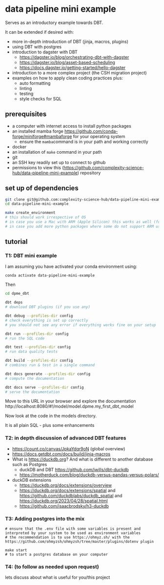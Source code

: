 # data pipeline mini example

Serves as an introductory example towards DBT.

It can be extended if desired with:

- more in-depth introduction of DBT (jinja, macros, plugins)
- using DBT with postgres
- introduction to dagster with DBT
    - https://dagster.io/blog/orchestrating-dbt-with-dagster
    - https://dagster.io/blog/asset-based-scheduling
    - https://docs.dagster.io/getting-started/hello-dagster
- introduction to a more complex project (the CSH migration project)
- examples on how to apply clean coding practices plus:
    - auto formatting
    - linting
    - testing
    - style checks for SQL

## prerequisites

- a computer with internet access to install python packages
- an installed mamba forge https://github.com/conda-forge/miniforge#mambaforge for your operating system
    - ensure the `mamba`command is in your path and working correctly
- docker
- an installation of `make` command in your path
- git
- an SSH key readily set up to connect to github
- permissions to view this (https://github.com/complexity-science-hub/data-pipeline-mini-example) repository

## set up of dependencies

```bash
git clone git@github.com:complexity-science-hub/data-pipeline-mini-example.git
cd data-pipeline-mini-example

make create_environment
# this should work irrespective of OS
# in case you use a Mac with ARM (Apple Silicon) this works as well (for the mini tutorial)
# in case you add more python packages where some do not support ARM use the create_environment_osx to use the x64 Rosetta emulation mode
```

## tutorial

### T1: DBT mini example

I am assuming you have activated your conda environment using:

```bash
conda activate data-pipeline-mini-example
```

Then

```bash
cd dpme_dbt

dbt deps
# download DBT plugins (if you use any)

dbt debug --profiles-dir config
# check everything is set up correctly
# you should not see any error if everything works fine on your setup

dbt run --profiles-dir config
# run the SQL code

dbt test --profiles-dir config
# run data quality tests

dbt build --profiles-dir config
# combines run & test in a single command

dbt docs generate --profiles-dir config
# compute the documentation

dbt docs serve --profiles-dir config
# serve the documentation
```
Move to this URL in your browser and explore the documentation http://localhost:8080/#!/model/model.dpme.my_first_dbt_model

Now look at the code in the models directory.

It is all plain SQL - plus some enhancements

### T2: in depth discussion of advanced DBT features

- https://count.co/canvas/JpkaYdqr9oN (global overview)
- https://docs.getdbt.com/docs/build/jinja-macros
- What is https://duckdb.org? And what is different to another database such as Postgres
    - duckDB and DBT https://github.com/jwills/dbt-duckdb
    - https://motherduck.com/blog/duckdb-versus-pandas-versus-polars/
- duckDB extensions
    - https://duckdb.org/docs/extensions/overview
    - https://duckdb.org/docs/extensions/spatial and https://github.com/duckdblabs/duckdb_spatial and https://duckdb.org/2023/04/28/spatial.html
    - https://github.com/isaacbrodsky/h3-duckdb

### T3: Adding postgres into the mix

```
# ensure that the .env file with some variables is present and interpreted by your system to be used as environment variables
# the recommendation is to use https://ohmyz.sh/ with the https://github.com/ohmyzsh/ohmyzsh/tree/master/plugins/dotenv plugin

make start
# to start a postgres database on your computer
```

### T4: (to follow as needed upon request)

lets discuss about what is useful for you/this project
